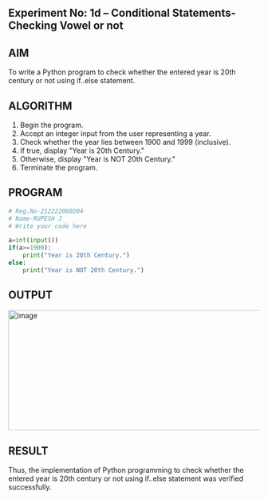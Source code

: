 ## Experiment No: 1d – Conditional Statements- Checking Vowel or not

## AIM  
To write a Python program to check whether the entered year is 20th century or not using if..else statement.
## ALGORITHM  
1. Begin the program.  
2. Accept an integer input from the user representing a year.
3. Check whether the year lies between 1900 and 1999 (inclusive).
4. If true, display "Year is 20th Century."
5. Otherwise, display "Year is NOT 20th Century."
6. Terminate the program.

## PROGRAM
```python
# Reg.No-212222060204
# Name-RUPESH J
# Write your code here

a=int(input())
if(a>=1900):
    print("Year is 20th Century.")
else:
    print("Year is NOT 20th Century.")
```

## OUTPUT
<img width="1175" height="240" alt="image" src="https://github.com/user-attachments/assets/1d2f1e54-05ff-40a1-82e4-8dd3f79b7d10" />

## RESULT
Thus, the implementation of Python programming to check whether the entered year is 20th century or not using if..else statement was verified successfully.

